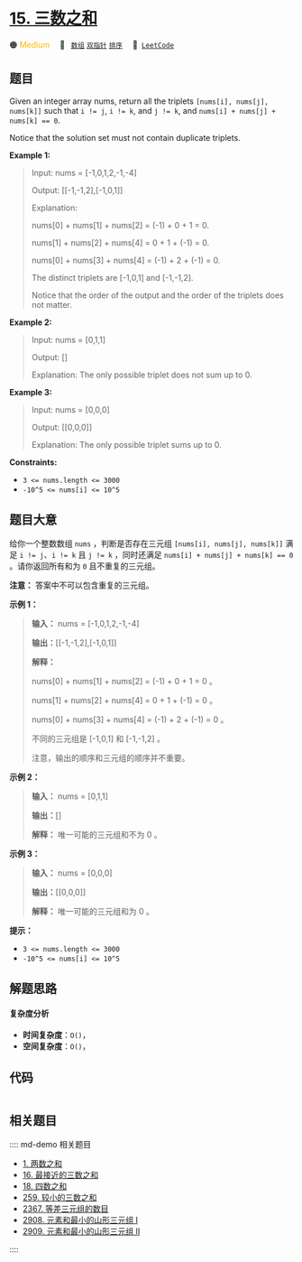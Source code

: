 # [15. 三数之和](https://leetcode.com/problems/3sum)

🟠 <font color=#ffb800>Medium</font>&emsp; 🔖&ensp; [`数组`](/leetcode/outline/tag/array.md) [`双指针`](/leetcode/outline/tag/two-pointers.md) [`排序`](/leetcode/outline/tag/sorting.md)&emsp; 🔗&ensp;[`LeetCode`](https://leetcode.com/problems/3sum)


## 题目

Given an integer array nums, return all the triplets `[nums[i], nums[j],
nums[k]]` such that `i != j`, `i != k`, and `j != k`, and `nums[i] + nums[j] +
nums[k] == 0`.

Notice that the solution set must not contain duplicate triplets.



**Example 1:**

> Input: nums = [-1,0,1,2,-1,-4]
> 
> Output: [[-1,-1,2],[-1,0,1]]
> 
> Explanation: 
> 
> nums[0] + nums[1] + nums[2] = (-1) + 0 + 1 = 0.
> 
> nums[1] + nums[2] + nums[4] = 0 + 1 + (-1) = 0.
> 
> nums[0] + nums[3] + nums[4] = (-1) + 2 + (-1) = 0.
> 
> The distinct triplets are [-1,0,1] and [-1,-1,2].
> 
> Notice that the order of the output and the order of the triplets does not matter.

**Example 2:**

> Input: nums = [0,1,1]
> 
> Output: []
> 
> Explanation: The only possible triplet does not sum up to 0.

**Example 3:**

> Input: nums = [0,0,0]
> 
> Output: [[0,0,0]]
> 
> Explanation: The only possible triplet sums up to 0.

**Constraints:**

  * `3 <= nums.length <= 3000`
  * `-10^5 <= nums[i] <= 10^5`


## 题目大意

给你一个整数数组 `nums` ，判断是否存在三元组 `[nums[i], nums[j], nums[k]]` 满足 `i != j`、`i != k`
且 `j != k` ，同时还满足 `nums[i] + nums[j] + nums[k] == 0` 。请你返回所有和为 `0` 且不重复的三元组。

**注意：** 答案中不可以包含重复的三元组。





**示例 1：**

> 
> 
> 
> 
> 
> **输入：** nums = [-1,0,1,2,-1,-4]
> 
> **输出：**[[-1,-1,2],[-1,0,1]]
> 
> **解释：**
> 
> nums[0] + nums[1] + nums[2] = (-1) + 0 + 1 = 0 。
> 
> nums[1] + nums[2] + nums[4] = 0 + 1 + (-1) = 0 。
> 
> nums[0] + nums[3] + nums[4] = (-1) + 2 + (-1) = 0 。
> 
> 不同的三元组是 [-1,0,1] 和 [-1,-1,2] 。
> 
> 注意，输出的顺序和三元组的顺序并不重要。
> 
> 

**示例 2：**

> 
> 
> 
> 
> 
> **输入：** nums = [0,1,1]
> 
> **输出：**[]
> 
> **解释：** 唯一可能的三元组和不为 0 。
> 
> 

**示例 3：**

> 
> 
> 
> 
> 
> **输入：** nums = [0,0,0]
> 
> **输出：**[[0,0,0]]
> 
> **解释：** 唯一可能的三元组和为 0 。
> 
> 



**提示：**

  * `3 <= nums.length <= 3000`
  * `-10^5 <= nums[i] <= 10^5`


## 解题思路

#### 复杂度分析

- **时间复杂度**：`O()`，
- **空间复杂度**：`O()`，

## 代码

```javascript

```

## 相关题目

:::: md-demo 相关题目
- [1. 两数之和](./0001.md)
- [16. 最接近的三数之和](./0016.md)
- [18. 四数之和](./0018.md)
- [259. 较小的三数之和](./0259.md)
- [2367. 等差三元组的数目](https://leetcode.com/problems/number-of-arithmetic-triplets)
- [2908. 元素和最小的山形三元组 I](https://leetcode.com/problems/minimum-sum-of-mountain-triplets-i)
- [2909. 元素和最小的山形三元组 II](https://leetcode.com/problems/minimum-sum-of-mountain-triplets-ii)

::::
